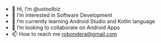- 👋 Hi, I’m @ustoolbiz
- 👀 I’m interested in Software Development
- 🌱 I’m currently learning Android Studio and Kotlin language
- 💞️ I’m looking to collaborate on Android Apps
- 📫 How to reach me robondera@gmail.com

<!---
ustoolbiz/ustoolbiz is a ✨ special ✨ repository because its `README.md` (this file) appears on your GitHub profile.
You can click the Preview link to take a look at your changes.
--->
